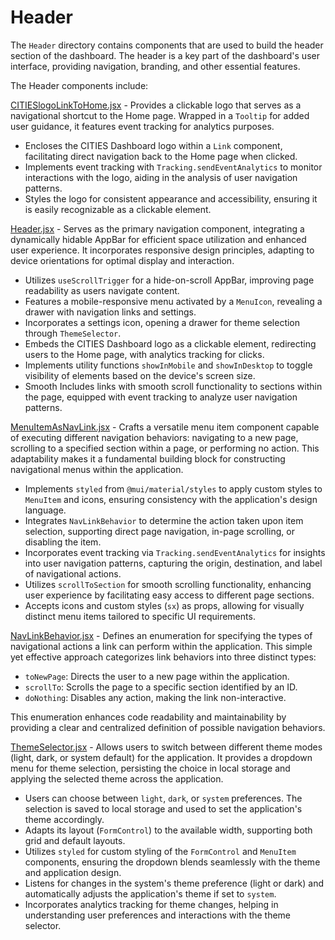 # Header

The `Header` directory contains components that are used to build the header section of the dashboard. The header is a key part of the dashboard's user interface, providing navigation, branding, and other essential features.

The Header components include:

[CITIESlogoLinkToHome.jsx](CITIESlogoLinkToHome.jsx) - Provides a clickable logo that serves as a navigational shortcut to the Home page. Wrapped in a `Tooltip` for added user guidance, it features event tracking for analytics purposes.

- Encloses the CITIES Dashboard logo within a `Link` component, facilitating direct navigation back to the Home page when clicked.
- Implements event tracking with `Tracking.sendEventAnalytics` to monitor interactions with the logo, aiding in the analysis of user navigation patterns.
- Styles the logo for consistent appearance and accessibility, ensuring it is easily recognizable as a clickable element.

[Header.jsx](Header.jsx) - Serves as the primary navigation component, integrating a dynamically hidable AppBar for efficient space utilization and enhanced user experience. It incorporates responsive design principles, adapting to device orientations for optimal display and interaction.

- Utilizes `useScrollTrigger` for a hide-on-scroll AppBar, improving page readability as users navigate content.
- Features a mobile-responsive menu activated by a `MenuIcon`, revealing a drawer with navigation links and settings.
- Incorporates a settings icon, opening a drawer for theme selection through `ThemeSelector`.
- Embeds the CITIES Dashboard logo as a clickable element, redirecting users to the Home page, with analytics tracking for clicks.
- Implements utility functions `showInMobile` and `showInDesktop` to toggle visibility of elements based on the device's screen size.
- Smooth Includes links with smooth scroll functionality to sections within the page, equipped with event tracking to analyze user navigation patterns.

[MenuItemAsNavLink.jsx](MenuItemAsNavLink.jsx) - Crafts a versatile menu item component capable of executing different navigation behaviors: navigating to a new page, scrolling to a specified section within a page, or performing no action. This adaptability makes it a fundamental building block for constructing navigational menus within the application.

- Implements `styled` from `@mui/material/styles` to apply custom styles to `MenuItem` and icons, ensuring consistency with the application's design language.
- Integrates `NavLinkBehavior` to determine the action taken upon item selection, supporting direct page navigation, in-page scrolling, or disabling the item.
- Incorporates event tracking via `Tracking.sendEventAnalytics` for insights into user navigation patterns, capturing the origin, destination, and label of navigational actions.
- Utilizes `scrollToSection` for smooth scrolling functionality, enhancing user experience by facilitating easy access to different page sections.
- Accepts icons and custom styles (`sx`) as props, allowing for visually distinct menu items tailored to specific UI requirements.

[NavLinkBehavior.jsx](NavLinkBehavior.jsx) - Defines an enumeration for specifying the types of navigational actions a link can perform within the application. This simple yet effective approach categorizes link behaviors into three distinct types:

- `toNewPage`: Directs the user to a new page within the application.
- `scrollTo`: Scrolls the page to a specific section identified by an ID.
- `doNothing`: Disables any action, making the link non-interactive.

This enumeration enhances code readability and maintainability by providing a clear and centralized definition of possible navigation behaviors.

[ThemeSelector.jsx](ThemeSelector.jsx) - Allows users to switch between different theme modes (light, dark, or system default) for the application. It provides a dropdown menu for theme selection, persisting the choice in local storage and applying the selected theme across the application.

- Users can choose between `light`, `dark`, or `system` preferences. The selection is saved to local storage and used to set the application's theme accordingly.
- Adapts its layout (`FormControl`) to the available width, supporting both grid and default layouts.
- Utilizes `styled` for custom styling of the `FormControl` and `MenuItem` components, ensuring the dropdown blends seamlessly with the theme and application design.
- Listens for changes in the system's theme preference (light or dark) and automatically adjusts the application's theme if set to `system`.
- Incorporates analytics tracking for theme changes, helping in understanding user preferences and interactions with the theme selector.